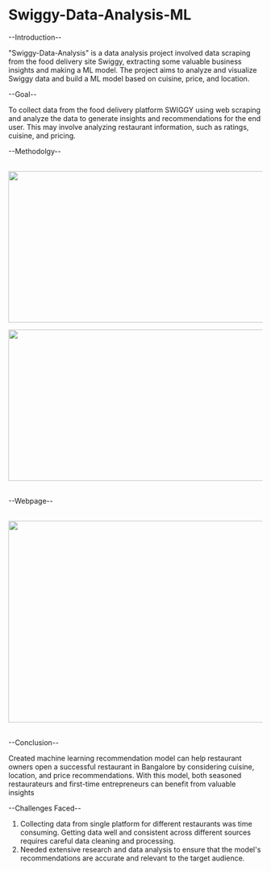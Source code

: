# Swiggy-Data-Analysis-ML
                                             
--Introduction--

"Swiggy-Data-Analysis" is a data analysis project involved data scraping from the food delivery site Swiggy, extracting some valuable business insights and making a ML model. The project aims to analyze and visualize Swiggy data and build a ML model based on cuisine, price, and location.

--Goal--

To collect data from the food delivery platform SWIGGY using web scraping and analyze the data to generate insights and recommendations for the end user. This may involve analyzing restaurant information, such as ratings, cuisine, and pricing.


--Methodolgy--
<br>
<br>
<p align="center">
    <img src="https://user-images.githubusercontent.com/126942017/250167228-8f1e59fb-cfe7-42bb-b541-0e787f81f068.png" width="600" height="300" />
<p align="center">
    <img src="https://user-images.githubusercontent.com/126942017/250167287-c4b1eaf9-1c09-4f28-863f-39bd9738d98e.png" width="600" height="300" />
    
<br>
<br>


--Webpage--
<br>
<br>
<p align="center">
    <img src="https://user-images.githubusercontent.com/126942017/250131305-dd6d4e1f-97a1-49b6-a7c3-88e54c1028fc.png" width="700" height="400" />
<br>
<br>

--Conclusion--

Created machine learning recommendation model can help restaurant owners open a successful restaurant in Bangalore by considering cuisine, location, and price recommendations. With this model, both seasoned restaurateurs and first-time entrepreneurs can benefit from valuable insights



--Challenges Faced--

1. Collecting data from single platform for different restaurants was time consuming. Getting data well and consistent across different  sources requires careful data cleaning and processing.
2. Needed extensive research and data analysis to ensure that the model's recommendations are accurate and relevant to the target audience.
